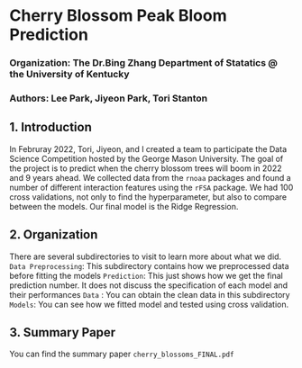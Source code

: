 # Cherry Blossom Peak Bloom Prediction
### **Organization: The Dr.Bing Zhang Department of Statatics @ the University of Kentucky**
### Authors: Lee Park, Jiyeon Park, Tori Stanton

## **1. Introduction**
In Februray 2022, Tori, Jiyeon, and I created a team to participate the Data Science Competition hosted by the George Mason University.
The goal of the project is to predict when the cherry blossom trees will boom in 2022 and 9 years ahead. 
We collected data from the `rnoaa` packages and found a number of different interaction features using the `rFSA` package.
We had 100 cross validations, not only to find the hyperparameter, but also to compare between the models.
Our final model is the Ridge Regression.


## **2. Organization**
There are several subdirectories to visit to learn more about what we did.
 `Data Preprocessing`: This subdirectory contains how we preprocessed data before fitting the models
 `Prediction`: This just shows how we get the final prediction number. It does not discuss the specification of each model and their performances
 `Data` : You can obtain the clean data in this subdirectory
 `Models`: You can see how we fitted model and tested using cross validation.


## **3. Summary Paper**
You can find the summary paper `cherry_blossoms_FINAL.pdf`
